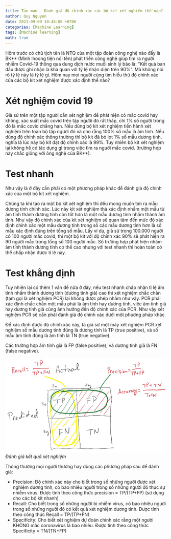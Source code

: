 ```yaml
---  
title: Tản mạn - Đánh giá độ chính xác các bộ kit xét nghiệm thế nào?  
author: Quy Nguyen  
date: 2021-09-09 10:48:00 +0700  
categories: [Machine Learning]  
tags: [Machine learning]  
math: true
---
```


Hôm trước có chủ tịch tên là NTQ của một tập đoàn công nghệ nào đấy là BK** (Mình lhoong tiện nói tên) phát triển công nghệ giúp tìm ra người nhiễm Covid-19 thông qua dung dịch nước muối sinh lý bảo là: "Kết quả ban đầu được ghi nhận là khả quan với tỷ lệ nhận diện trên 90%". Mà không nói rõ tỷ lệ này là tỷ lệ gì. Hôm nay mọi người cùng tìm hiểu thử độ chính xác của các bộ kit xét nghiệm được xác định thế nào?

# Xét nghiệm covid 19
Giả sử trên một tập người cần xét nghiệm để phát hiện có mắc covid hay không, xác suất mắc covid trên tập người đó rất thấp, chỉ 1% số người trong đó là mắc covid chẳng hạn. Nếu dùng bộ kit xét nghiệm tiến hành xét nghiệm trên toàn bộ tập người đó và cho rằng 100% số mẫu là âm tính. Nếu dùng độ chính xác thông thường thì bộ kit đã bỏ lọt 1% số mẫu dương tính, nghĩa là lúc này bộ kit đạt độ chính xác là 99%. Tuy nhiên bộ kit xét nghiệm lại không hề có tác dụng gì trong việc tìm ra người mắc covid. (trường hợp này chắc giống với ông nghệ của BK**).
# Test nhanh
Như vậy là ở đây cần phải có một phương pháp khác để đánh giá độ chính xác của một bộ kit xét nghiệm.

Chúng ta khi tạo ra một bộ kit xét nghiệm thì đều mong muốn tìm ra mẫu dương tính chính xác. Lúc này kit xét nghiệm thà xác định nhầm một mẫu từ âm tính thành dương tính còn tốt hơn là một mẫu dương tính nhầm thành âm tính. Như vậy độ chính xác của kit xét nghiệm sẽ quan tâm đến mức độ xác định chính xác một mẫu dương tính trong số các mẫu dương tính hơn là số mẫu xác định đúng trên tổng số mẫu. Lấy ví dụ, giả sử trong 100.000 người có 100 người mắc covid, thì một bộ kit với độ chính xác 90% sẽ phát hiện ra 90 người mắc trong tổng số 100 người mắc. Số trường hợp phát hiện nhầm âm tính thành dương tính có thể cao nhưng với test nhanh thì hoàn toàn có thể chấp nhận được tỉ lệ này.
# Test khẳng định
Tuy nhiên lại có thêm 1 vấn đề nữa ở đây, nếu test nhanh chấp nhận tỉ lệ âm tính nhầm thành dương tính (dương tính giả) cao thì xét nghiệm chắc chắn (tạm gọi là xét nghiệm PCR) lại không được phép nhầm như vậy. PCR phải xác định chắc chắn một mẫu phải là âm tính hay dương tính, việc âm tính giả hay dương tính giả cũng ảnh hưởng đến độ chính xác của PCR. Như vậy xét nghiệm PCR sẽ cần phải đánh giá độ chính xác dưới một phương pháp khác.

Để xác định được độ chính xác này, ta giả sử một máy xét nghiệm PCR xét nghiệm số mẫu dương tính đúng là dương tính là TP (true positive), và số mẫu âm tính đúng là âm tính là TN (true negative). 

Các trường hợp âm tính giả là FP (false positive), và dương tính giả là FN (false negative). 

![Đánh giá kết quả xét nghiệm](/assets/img/blog/xetnghiemcovid19.jpeg)  
_Đánh giá kết quả xét nghiệm_


Thông thường mọi người thường hay dùng các phương pháp sau để đánh giá:
- Precision: Độ chính xác này cho biết trong số những người được xét nghiệm dương tính, có bao nhiêu người trong số những người đó thực sự nhiễm virus. Được tính theo công thức precision = TP/(TP+FP) (sử dụng cho các bộ kit nhanh)
- Recall: Cho biết trong số những người bị nhiễm virus, có bao nhiêu người trong số những người đó có kết quả xét nghiệm dương tính. Được tính theo công thức Recall = TP/(TP+FN)
- Specificity: Cho biết xét nghiệm dự đoán chính xác rằng một người KHÔNG mắc coronavirus là bao nhiêu. Được tính theo công thức Specificity = TN/(TN+FP)

